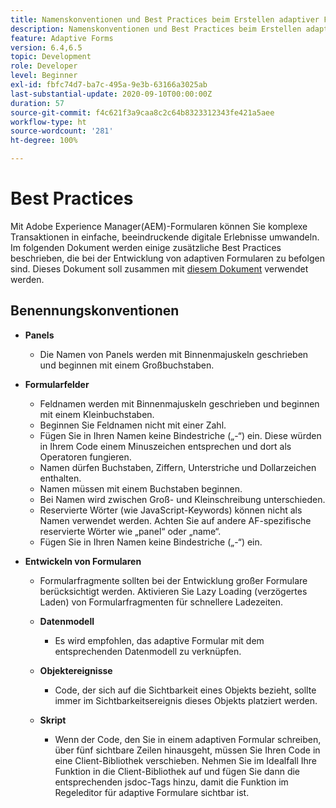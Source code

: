 ```yaml
---
title: Namenskonventionen und Best Practices beim Erstellen adaptiver Formulare
description: Namenskonventionen und Best Practices beim Erstellen adaptiver Formulare
feature: Adaptive Forms
version: 6.4,6.5
topic: Development
role: Developer
level: Beginner
exl-id: fbfc74d7-ba7c-495a-9e3b-63166a3025ab
last-substantial-update: 2020-09-10T00:00:00Z
duration: 57
source-git-commit: f4c621f3a9caa8c2c64b8323312343fe421a5aee
workflow-type: ht
source-wordcount: '281'
ht-degree: 100%

---
```


# Best Practices

Mit Adobe Experience Manager(AEM)-Formularen können Sie komplexe Transaktionen in einfache, beeindruckende digitale Erlebnisse umwandeln. Im folgenden Dokument werden einige zusätzliche Best Practices beschrieben, die bei der Entwicklung von adaptiven Formularen zu befolgen sind. Dieses Dokument soll zusammen mit [diesem Dokument](https://helpx.adobe.com/de/experience-manager/6-3/forms/using/adaptive-forms-best-practices.html#Overview) verwendet werden.

## Benennungskonventionen

* **Panels**
   * Die Namen von Panels werden mit Binnenmajuskeln geschrieben und beginnen mit einem Großbuchstaben.

* **Formularfelder**
   * Feldnamen werden mit Binnenmajuskeln geschrieben und beginnen mit einem Kleinbuchstaben.
   * Beginnen Sie Feldnamen nicht mit einer Zahl.
   * Fügen Sie in Ihren Namen keine Bindestriche („-“) ein. Diese würden in Ihrem Code einem Minuszeichen entsprechen und dort als Operatoren fungieren.
   * Namen dürfen Buchstaben, Ziffern, Unterstriche und Dollarzeichen enthalten.
   * Namen müssen mit einem Buchstaben beginnen.
   * Bei Namen wird zwischen Groß- und Kleinschreibung unterschieden.
   * Reservierte Wörter (wie JavaScript-Keywords) können nicht als Namen verwendet werden. Achten Sie auf andere AF-spezifische reservierte Wörter wie „panel“ oder „name“.
   * Fügen Sie in Ihren Namen keine Bindestriche („-“) ein.
* **Entwickeln von Formularen**
   * Formularfragmente sollten bei der Entwicklung großer Formulare berücksichtigt werden. Aktivieren Sie Lazy Loading (verzögertes Laden) von Formularfragmenten für schnellere Ladezeiten.
   * **Datenmodell**
      * Es wird empfohlen, das adaptive Formular mit dem entsprechenden Datenmodell zu verknüpfen.

   * **Objektereignisse**
      * Code, der sich auf die Sichtbarkeit eines Objekts bezieht, sollte immer im Sichtbarkeitsereignis dieses Objekts platziert werden.
   * **Skript**
      * Wenn der Code, den Sie in einem adaptiven Formular schreiben, über fünf sichtbare Zeilen hinausgeht, müssen Sie Ihren Code in eine Client-Bibliothek verschieben. Nehmen Sie im Idealfall Ihre Funktion in die Client-Bibliothek auf und fügen Sie dann die entsprechenden jsdoc-Tags hinzu, damit die Funktion im Regeleditor für adaptive Formulare sichtbar ist.
